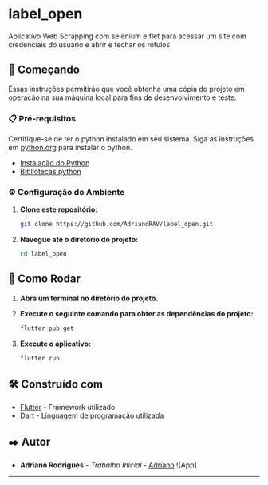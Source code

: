 # label_open
Aplicativo Web Scrapping com selenium e flet para acessar um site com credenciais do usuario e abrir e fechar os rótulos


## 🚀 Começando

Essas instruções permitirão que você obtenha uma cópia do projeto em operação na sua máquina local para fins de desenvolvimento e teste.

### 📋 Pré-requisitos

Certifique-se de ter o python instalado em seu sistema. Siga as instruções em [python.org](https://www.python.org/downloads/) para instalar o python.

- [Instalação do Python](https://docs.python.org/3/installing/index.html)
- [Bibliotecas python](https://pypi.org/)

### ⚙️ Configuração do Ambiente

1. **Clone este repositório:**

    ```bash
    git clone https://github.com/AdrianoRAV/label_open.git
    ```

2. **Navegue até o diretório do projeto:**

    ```bash
    cd label_open
    ```

## 🔧 Como Rodar

1. **Abra um terminal no diretório do projeto.**
2. **Execute o seguinte comando para obter as dependências do projeto:**

    ```bash
    flutter pub get
    ```

3. **Execute o aplicativo:**

    ```bash
    flutter run
    ```

## 🛠️ Construído com

- [Flutter](https://docs.flutter.dev/) - Framework utilizado
- [Dart](https://dart.dev/guides) - Linguagem de programação utilizada

## ✒️ Autor

- **Adriano Rodrigues** - *Trabalho Inicial* - [Adriano](https://github.com/AdrianoRAV)
![App]
---




